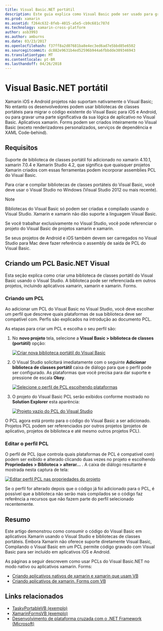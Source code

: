 ```yaml
---
title: Visual Basic.NET portátil
description: Este guia explica como Visual Basic pode ser usado para gravar os projetos de biblioteca de classe portátil (PCL) que podem ser usados em soluções de direcionamento xamarin e xamarin.
ms.prod: xamarin
ms.assetid: f264c632-8feb-4015-a5e5-cb9c681c787d
ms.technology: xamarin-cross-platform
author: asb3993
ms.author: amburns
ms.date: 03/23/2017
ms.openlocfilehash: f37ff8a2d07681ba8e4ec3ed6ad7e5bbd85e6502
ms.sourcegitcommit: dc882e9631b4ed52596b944a6fbbdde309346943
ms.translationtype: MT
ms.contentlocale: pt-BR
ms.lasthandoff: 04/26/2018
---
```

# <a name="portable-visual-basicnet"></a>Visual Basic.NET portátil

Xamarin iOS e Android projetos não suportam nativamente o Visual Basic; No entanto os desenvolvedores podem usar bibliotecas de classes portáteis para migrar o código existente do Visual Basic para iOS e Android, ou para gravar uma parte significativa da sua lógica de aplicativo no Visual Basic. Aplicativos xamarin. Forms podem ser criados inteiramente no Visual Basic (exceto renderizadores personalizados, serviços de dependência e XAML Code-behind).

## <a name="requirements"></a>Requisitos

Suporte de biblioteca de classes portátil foi adicionado no xamarin 4.10.1, xamarin 7.0.4 e Xamarin Studio 4.2, que significa que quaisquer projetos Xamarin criados com essas ferramentas podem incorporar assemblies PCL do Visual Basic.

Para criar e compilar bibliotecas de classes portáteis do Visual Basic, você deve usar o Visual Studio no Windows (Visual Studio 2012 ou mais recente).

> [!NOTE]
> Bibliotecas do Visual Basic só podem ser criadas e compilado usando o Visual Studio. Xamarin e xamarin não dão suporte a linguagem Visual Basic.
>
> Se você trabalhar exclusivamente no Visual Studio, você pode referenciar o projeto do Visual Basic de projetos xamarin e xamarin.
>
> Se seus projetos de Android e iOS também devem ser carregados no Visual Studio para Mac deve fazer referência o assembly de saída de PCL do Visual Basic.


## <a name="creating-a-visual-basicnet-pcl"></a>Criando um PCL Basic.NET Visual

Esta seção explica como criar uma biblioteca de classes portátil do Visual Basic usando o Visual Studio.
A biblioteca pode ser referenciada em outros projetos, incluindo aplicativos xamarin, xamarin e xamarin. Forms.

### <a name="creating-a-pcl"></a>Criando um PCL

Ao adicionar um PCL do Visual Basic no Visual Studio, você deve escolher um perfil que descreve quais plataformas de sua biblioteca deve ser compatível com. Perfis são explicados na introdução ao documento PCL.

As etapas para criar um PCL e escolha o seu perfil são:

1.  No **novo projeto** tela, selecione a **Visual Basic > biblioteca de classes (portátil)** opção:

    [![](images/image1-sml.png "Criar nova biblioteca portátil do Visual Basic")](images/image1.png#lightbox)

1.  O Visual Studio solicitará imediatamente com o seguinte **Adicionar biblioteca de classes portátil** caixa de diálogo para que o perfil pode ser configurado. As plataformas que você precisa para dar suporte e pressione de escala **Okey**.

    [![](images/image2-sml.png "Selecione o perfil de PCL escolhendo plataformas")](images/image2.png#lightbox)

1.  O projeto do Visual Basic PCL serão exibidos conforme mostrado no **Solution Explorer** esta aparência:

    [![](images/image3-sml.png "Projeto vazio do PCL do Visual Studio")](images/image3.png#lightbox)


O PCL agora está pronto para o código do Visual Basic a ser adicionado. Projetos PCL podem ser referenciados por outros projetos (projetos de aplicativo, projetos de biblioteca e até mesmo outros projetos PCL).

### <a name="editing-the-pcl-profile"></a>Editar o perfil PCL

O perfil de PCL (que controla quais plataformas de PCL é compatível com) podem ser exibido e alterado clicando duas vezes no projeto e escolhendo **Propriedades > Biblioteca > alterar...** . A caixa de diálogo resultante é mostrada nesta captura de tela:

 [![](images/image4-sml.png "Editar perfil PCL nas propriedades do projeto")](images/image4.png#lightbox)

Se o perfil for alterado depois que o código já foi adicionado para o PCL, é possível que a biblioteca não serão mais compilados se o código faz referência a recursos que não fazem parte do perfil selecionado recentemente.


## <a name="summary"></a>Resumo

Este artigo demonstrou como consumir o código do Visual Basic em aplicativos Xamarin usando o Visual Studio e bibliotecas de classes portáteis. Embora Xamarin não oferece suporte diretamente Visual Basic, Compilando o Visual Basic em um PCL permite código gravado com Visual Basic para ser incluído em aplicativos iOS e Android.

As páginas a seguir descrevem como usar PCLs do Visual Basic.NET no modo nativo ou aplicativos xamarin. Forms:

- [Criando aplicativos nativos de xamarin e xamarin que usam VB](native-apps.md)
- [Criando aplicativos de xamarin. Forms com VB](xamarin-forms.md)


## <a name="related-links"></a>Links relacionados

- [TaskyPortableVB (exemplo)](https://github.com/xamarin/mobile-samples/tree/master/VisualBasic/TaskyPortableVB)
- [XamarinFormsVB (exemplo)](https://github.com/xamarin/mobile-samples/tree/master/VisualBasic/XamarinFormsVB)
- [Desenvolvimento de plataforma cruzada com o .NET Framework (Microsoft)](http://msdn.microsoft.com/library/gg597391(v=vs.110).aspx)
